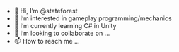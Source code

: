 - 👋 Hi, I’m @stateforest
- 👀 I’m interested in gameplay programming/mechanics
- 🌱 I’m currently learning C# in Unity
- 💞️ I’m looking to collaborate on ...
- 📫 How to reach me ...

<!---
stateforest/stateforest is a ✨ special ✨ repository because its `README.md` (this file) appears on your GitHub profile.
You can click the Preview link to take a look at your changes.
--->
